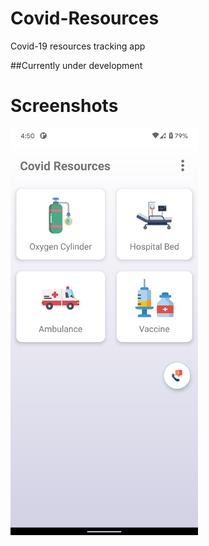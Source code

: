 # Covid-Resources
Covid-19 resources tracking app

##Currently under development

# Screenshots
<img src="screenshots/Screenshot1.png" width=300 />
